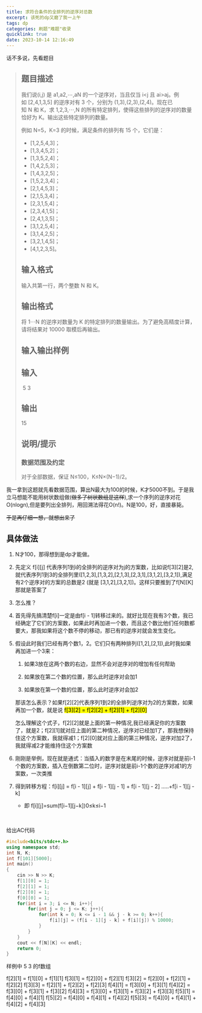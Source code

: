 ```yaml
---
title: 求符合条件的全排列的逆序对总数
excerpt: 该死的dp又磨了我一上午
tags: dp
categories: 刷题"难题"收录
quicklink: true
date: 2023-10-14 12:16:49
---
```


话不多说，先看题目

> ## 题目描述
> 
> 我们说(i,j) 是 a1​,a2​,⋯,aN​ 的一个逆序对，当且仅当 i<j 且 ai​>aj​。例如 [2,4,1,3,5] 的逆序对有 3 个，分别为 (1,3),(2,3),(2,4)。现在已知 N 和 K，求 1,2,3,⋯,N 的所有特定排列，使得这些排列的逆序对的数量恰好为 K。输出这些特定排列的数量。
> 
> 例如 N=5，K=3 的时候，满足条件的排列有 15 个，它们是：
> 
> - [1,2,5,4,3]；
> - [1,3,4,5,2]；
> - [1,3,5,2,4]；
> - [1,4,2,5,3]；
> - [1,4,3,2,5]；
> - [1,5,2,3,4]；
> - [2,1,4,5,3]；
> - [2,1,5,3,4]；
> - [2,3,1,5,4]；
> - [2,3,4,1,5]；
> - [2,4,1,3,5]；
> - [3,1,2,5,4]；
> - [3,1,4,2,5]；
> - [3,2,1,4,5]；
> - [4,1,2,3,5]。
> 
> ## 输入格式
> 
> 输入共第一行，两个整数 N 和 K。
> 
> ## 输出格式
> 
> 将 1⋯N 的逆序对数量为 K 的特定排列的数量输出。为了避免高精度计算，请将结果对 10000 取模后再输出。
> 
> ## 输入输出样例
> 
> ## 输入
> 
>  5 3
> 
> ## 输出
> 
>  15
> 
> ## 说明/提示
> 
> ### 数据范围及约定
> 
> 对于全部数据，保证 N≤100，K≤N×(N−1)/2。

我一拿到这题就先看数据范围，算出N最大为100的时候，K才5000不到。于是我立马想能不能用树状数组做(~~做多了树状数组是这样~~),求一个序列的逆序对花O(nlogn),但是要列出全排列，用回溯法得花O(n!)。N是100，好，直接暴毙。

~~于是再仔细一想，就想出来了~~

## 具体做法

1. N才100，那得想到是dp才能做。

2. 先定义 f[i][j] 代表序列1到i的全排列的逆序对为j的方案数，比如说f[3][2]是2,就代表序列1到3的全排列里([1,2,3],[1,3,2],[2,1,3],[2,3,1],[3,1,2],[3,2,1]),满足有2个逆序对的方案的总数是2 (就是 [3,1,2],[3,2,1])。这样只要推到了f[N][K]那就是答案了

3. 怎么推？

4. 首先得先搞清楚f[i]一定是由f[i - 1]转移过来的。就好比现在我有3个数，我已经确定了它们的方案数，如果此时再加进一个数，而且这个数比他们任何数都要大，那我如果将这个数不停的移动，那已有的逆序对就会发生变化。

5. 假设此时我们已经有两个数1，2。它们只有两种排列([1,2],[2,1]),此时我如果再加进一个3来：
   
   1. 如果3放在这两个数的右边，显然不会对逆序对的增加有任何帮助
   
   2. 如果放在第二个数的位置，那么此时逆序对会加1
   
   3. 如果放在第一个数的位置，那么此时逆序对会加2
   
   那该怎么表示？如果f[2][2]代表序列1到2的全排列逆序对为2的方案数，如果再加一个数，就是说 <mark>f[3][2] = f[2][2] + f[2][1] + f[2][0]</mark>
   
   怎么理解这个式子，f[2][2]就是上面的第一种情况,我已经满足你的方案数了，就是2；f[2][1]就对应上面的第二种情况，逆序对已经加1了，那我想保持住这个方案数，我就得减1；f[2][0]就对应上面的第三种情况，逆序对加2了，我就得减2才能维持住这个方案数

6. 刚刚是举例，现在就是通式：当插入的数字是在末尾的时候，逆序对就是前i-1个数的方案数，插入在倒数第二位时，逆序对就是前i-1个数的逆序对减1的方案数，一次类推

7. 得到转移方程：f[i][j] = f[i - 1][j] + f[i - 1][j - 1] + f[i - 1][j - 2] .....+f[i - 1][j - k]
   
   - 即 f[i][j]=sum(f[i−1][j−k])0≤k≤i−1

    

给出AC代码

```cpp
#include<bits/stdc++.h>
using namespace std;
int N, K;
int f[101][5000];
int main()
{
    cin >> N >> K;
    f[1][0] = 1;
    f[2][1] = 1;
    f[2][0] = 1;
    f[0][0] = 1;
    for(int i = 3; i <= N; i++){
        for(int j = 0; j <= K; j++){
            for(int k = 0; k <= i - 1 && j - k >= 0; k++){
                f[i][j] = (f[i - 1][j - k] + f[i][j]) % 10000;
            }
        }
    }
    cout << f[N][K] << endl;
    return 0;
}
```

样例中 5 3 的f数组

f[2][1] = f[1][0] + f[1][1] 
f[3][1] = f[2][0] + f[2][1]
f[3][2] = f[2][0] + f[2][1] + f[2][2]
f[3][3] = f[2][1] + f[2][2] + f[2][3]
f[4][1] = f[3][0] + f[3][1]
f[4][2] = f[3][0] + f[3][1] + f[3][2]
f[4][3] = f[3][0] + f[3][1] + f[3][2] + f[3][3]
f[5][1] = f[4][0] + f[4][1]
f[5][2] = f[4][0] + f[4][1] + f[4][2]
f[5][3] = f[4][0] + f[4][1] + f[4][2] + f[4][3]
